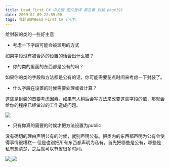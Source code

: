 ```yaml
---
title: Head First C# 中文版 图文皆译 第五章 封装 page191
date: 2009-02-09 22:59:00
tags: 我翻译的Head First C#（习作）
---
```

给封装的类的一些好主意

  

*  考虑一下字段可能会被滥用的方式 

如果字段没有被合适的设置的话会出什么错？

  

*  你的类的里面的东西都是公有的吗？ 

如果你的类的字段和方法都是公有的话，你可能需要花点时间来考虑一下封装了。

  

*  什么字段在设置的时候需要处理或者计算？ 

这些是封装的首要考虑因素。如果有人稍后会写方法来改变这些字段的值，那就会给你的程序已经做过的工作造成问题。

![](https://p-blog.csdn.net/images/p_blog_csdn_net/cuipengfei1/EntryImages/20090209/%E6%88%AA%E5%9B%BE01633698172342656250.jpg)

*  只有你真的需要的时候才把方法设置为public 

没有确切的理由声明公有的时候，就别声明公有。把类内的东西都声明为公有会使得事情很糟糕--
但是也别把所有东西都声明为私有。首先把哪些是公有，哪些是私有想清楚，之后就可以节省很多时间。



[ ![](https://profile.csdnimg.cn/5/2/5/3_cuipengfei1)
![](https://g.csdnimg.cn/static/user-reg-year/1x/11.png)
](https://blog.csdn.net/cuipengfei1)





